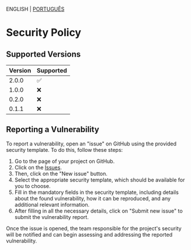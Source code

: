 ENGLISH | [PORTUGUÊS](./SECURITY.md)

# Security Policy

## Supported Versions

| Version | Supported          |
| ------- | ------------------ |
| 2.0.0   | :white_check_mark: |
| 1.0.0   | :x:                |
| 0.2.0   | :x:                |
| 0.1.1   | :x:                |

## Reporting a Vulnerability

To report a vulnerability, open an "issue" on GitHub using the provided security template. To do this, follow these steps:

1. Go to the page of your project on GitHub.
2. Click on the [Issues](https://github.com/fazedordecodigo/PyFlunt/issues).
3. Then, click on the "New issue" button.
4. Select the appropriate security template, which should be available for you to choose.
5. Fill in the mandatory fields in the security template, including details about the found vulnerability, how it can be reproduced, and any additional relevant information.
6. After filling in all the necessary details, click on "Submit new issue" to submit the vulnerability report.

Once the issue is opened, the team responsible for the project's security will be notified and can begin assessing and addressing the reported vulnerability.
